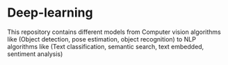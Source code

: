 # Deep-learning


This repository contains different models from Computer vision algorithms like (Object detection, pose estimation, object recognition) to NLP algorithms like (Text classification, semantic search, text embedded, sentiment analysis)